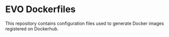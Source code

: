 # EVO Dockerfiles

This repository contains configuration files used to generate Docker images registered on Dockerhub.
